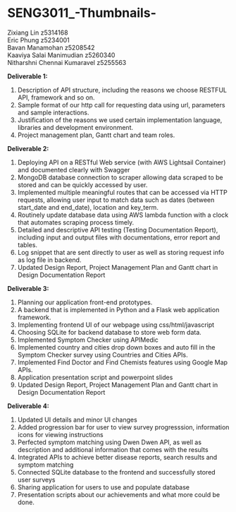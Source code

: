 # SENG3011_-Thumbnails-

Zixiang Lin                  z5314168\
Eric Phung                   z5234001\
Bavan Manamohan              z5208542\
Kaaviya Salai Manimudian     z5260340\
Nitharshni Chennai Kumaravel z5255563

**Deliverable 1:**
1. Description of API structure, including the reasons we choose RESTFUL API, framework and so on.
2. Sample format of our http call for requesting data using url, parameters and sample interactions.
3. Justification of the reasons we used certain implementation language, libraries and development environment.
4. Project management plan, Gantt chart and team roles.

**Deliverable 2:**
1. Deploying API on a RESTful Web service (with AWS Lightsail Container) and documented clearly with Swagger
2. MongoDB database connection to scraper allowing data scraped to be stored and can be quickly accessed by user.
3. Implemented multiple meaningful routes that can be accessed via HTTP requests, allowing user input to match data such as dates (between start_date and end_date), location and key_term.
4. Routinely update database data using AWS lambda function with a clock that automates scraping process timely.
5. Detailed and descriptive API testing (Testing Documentation Report), including input and output files with documentations, error report and tables.
6. Log snippet that are sent directly to user as well as storing request info as log file in backend.
7. Updated Design Report, Project Management Plan and Gantt chart in Design Documentation Report

**Deliverable 3:**
1. Planning our application front-end prototypes.
2. A backend that is implemented in Python and a Flask web application framework.
3. Implementing frontend UI of our webpage using css/html/javascript
4. Choosing SQLite for backend database to store web form data.
5. Implemented Symptom Checker using APIMedic
6. Implemented country and cities drop down boxes and auto fill in the Symptom Checker survey using Countries and Cities APIs.
7. Implemented Find Doctor and Find Chemists features using Google Map APIs.
8. Application presentation script and powerpoint slides
9. Updated Design Report, Project Management Plan and Gantt chart in Design Documentation Report

**Deliverable 4:**
1. Updated UI details and minor UI changes
2. Added progression bar for user to view survey progresssion, information icons for viewing instructions
3. Perfected symptom matching using Dwen Dwen API, as well as description and additional information that comes with the results
4. Integrated APIs to achieve better disease reports, search results and symptom matching
5. Connected SQLite database to the frontend and successfully stored user surveys
6. Sharing application for users to use and populate database
7. Presentation scripts about our achievements and what more could be done.
